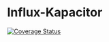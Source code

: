 # Influx-Kapacitor

[![Coverage Status](https://coveralls.io/repos/github/stevehebert/influx-kapacitor/badge.svg)](https://coveralls.io/github/stevehebert/influx-kapacitor)
